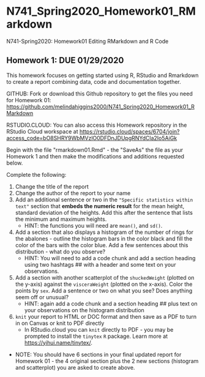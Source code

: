 # N741_Spring2020_Homework01_RMarkdown
N741-Spring2020: Homework01 Editing RMarkdown and R Code

## Homework 1: DUE 01/29/2020

This homework focuses on getting started using R, RStudio and Rmarkdown to create a report combining data, code and documentation together.

GITHUB: Fork or download this Github repository to get the files you need for Homework 01: https://github.com/melindahiggins2000/N741_Spring2020_Homework01_RMarkdown

RSTUDIO.CLOUD: You can also access this Homework repository in the RStudio Cloud workspace at https://rstudio.cloud/spaces/6704/join?access_code=bO8SHRY9WbMVzlO0DFDnJDUpgRNYdCla2Io5AiGk

Begin with the file "rmarkdown01.Rmd" - the "SaveAs" the file as your Homework 1 and then make the modifications and additions requested below.

Complete the following:

1. Change the title of the report
2. Change the author of the report to your name
3. Add an additional sentence or two in the `"Specific statistics within text"` section that **embeds the numeric result** for the mean height, standard deviation of the heights. Add this after the sentence that lists the minimum and maximum heights.
    - HINT: the functions you will need are `mean()`, and `sd()`.
4. Add a section that also displays a histogram of the number of rings for the abalones - outline the histogram bars in the color black and fill the color of the bars with the color blue. Add a few sentences about this distribution - what do you observe?
    - HINT: You will need to add a code chunk and add a section heading using two hashtags ## with a header and some text on your observations.
5. Add a section with another scatterplot of the `shuckedWeight` (plotted on the y-axis) against the `visceraWeight` (plotted on the x-axis). Color the points by `sex`. Add a sentence or two on what you see? Does anything seem off or unusual?
    - HINT: again add a code chunk and a section heading ## plus text on your observations on the histogram distribution
6. `knit` your report to HTML or DOC format and then save as a PDF to turn in on Canvas or knit to PDF directly
    - In RStudio.cloud you can `knit` directly to PDF - you may be prompted to install the `tinytex` `R` package. Learn more at https://yihui.name/tinytex/.

* NOTE: You should have 6 sections in your final updated report for Homework 01 - the 4 original section plus the 2 new sections (histogram and scatterplot) you are asked to create above.
